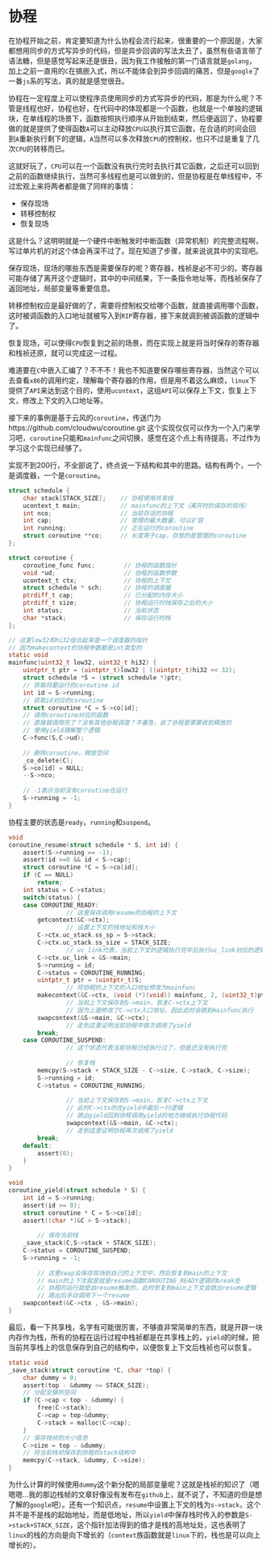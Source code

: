 # 协程

在协程开始之前，肯定要知道为什么协程会流行起来，很重要的一个原因是，大家都想用同步的方式写异步的代码，但是异步回调的写法太丑了，虽然有些语言带了语法糖，但是感觉写起来还是很丑，因为我工作接触的第一门语言就是`golang`，加上之前一直用的`C`在搞嵌入式，所以不能体会到异步回调的痛苦，但是`google`了一番`js`系的写法，真的就是感觉很丑。

协程在一定程度上可以使程序员使用同步的方式写异步的代码，那是为什么呢？不管是线程也好，协程也好，在代码中的体现都是一个函数，也就是一个单独的逻辑块，在单线程的场景下，函数按照执行顺序从开始到结束，然后便返回了，协程要做的就是提供了使得函数`A`可以主动释放`CPU`以执行其它函数，在合适的时间会回到`A`重新执行剩下的逻辑，`A`当然可以多次释放`CPU`的控制权，也只不过是重复了几次`CPU`的转移而已。

这就好玩了，`CPU`可以在一个函数没有执行完时去执行其它函数，之后还可以回到之前的函数继续执行，当然可多线程也是可以做到的，但是协程是在单线程中，不过宏观上来将两者都是做了同样的事情：

- 保存现场
- 转移控制权
- 恢复现场

这是什么？这明明就是一个硬件中断触发时中断函数（异常机制）的完整流程啊，写过单片机的对这个体会再深不过了。现在知道了步骤，就来说说其中的实现吧。

保存现场，现场的哪些东西是需要保存的呢？寄存器，栈祯是必不可少的。寄存器可能存储了离开这个逻辑时，其中的中间结果，下一条指令地址等，而栈祯保存了返回地址，局部变量等重要信息。

转移控制权应是最好做的了，需要将控制权交给哪个函数，就直接调用哪个函数，这时被调函数的入口地址就被写入到`RIP`寄存器，接下来就调到被调函数的逻辑中了。

恢复现场，可以使得`CPU`恢复到之前的场景，而在实现上就是将当时保存的寄存器和栈祯还原，就可以完成这一过程。

难道要在`C`中嵌入汇编了？不不不！我也不知道要保存哪些寄存器，当然这个可以去查看`x86`的调用约定，理解每个寄存器的作用，但是用不着这么麻烦，`linux`下提供了`API`来达到这个目的，使用`ucontext`，这组`API`可以保存上下文，恢复上下文，修改上下文的入口地址等。

接下来的事例是基于云风的`coroutine`，传送门为https://github.com/cloudwu/coroutine.git 这个实现仅仅可以作为一个入门来学习吧，`coroutine`只能和`mainfunc`之间切换，感觉在这个点上有待提高，不过作为学习这个实现已经够了。

实现不到200行，不全部说了，终点说一下结构和其中的思路。结构有两个，一个是调度器，一个是`coroutine`。

```c
struct schedule {
	char stack[STACK_SIZE];    // 协程使用共享栈
	ucontext_t main;           // mainfunc的上下文（离开时的保存的现场）
	int nco;                   // 当前存活的协程
	int cap;                   // 管理的最大数量，可以扩容
	int running;               // 正在运行的coroutine
	struct coroutine **co;     // 长度等于cap，存放的是管理的coroutine
};

struct coroutine {
	coroutine_func func;        // 协程的函数指针
	void *ud;                   // 协程的函数参数
	ucontext_t ctx;             // 协程的上下文
	struct schedule * sch;      // 协程的调度器
	ptrdiff_t cap;              // 已分配的内存大小
	ptrdiff_t size;             // 协程运行时栈保存之后的大小
	int status;                 // 当前状态
	char *stack;                // 保存运行时栈
};

// 这里low32和hi32组合起来是一个调度器的指针
// 因为makecontext的协程参数都是int类型的
static void
mainfunc(uint32_t low32, uint32_t hi32) {
	uintptr_t ptr = (uintptr_t)low32 | ((uintptr_t)hi32 << 32);
	struct schedule *S = (struct schedule *)ptr;
	// 获取将要运行的coroutine id
	int id = S->running;
	// 获取id对应的coroutine
	struct coroutine *C = S->co[id];
	// 调用coroutine对应的函数
	// 直接就调用完了？没有其他协程调度？不着急，说了协程是需要收到释放的
	// 使用yield理解整个逻辑
	C->func(S,C->ud);
	
	// 删除coroutine，释放空间
	_co_delete(C);
	S->co[id] = NULL;
	--S->nco;
	
	// -1表示当前没有coroutine在运行
	S->running = -1;
}
```

协程主要的状态是`ready`，`running`和`suspend`。

```c
void
coroutine_resume(struct schedule * S, int id) {
	assert(S->running == -1);
	assert(id >=0 && id < S->cap);
	struct coroutine *C = S->co[id];
	if (C == NULL)
		return;
	int status = C->status;
	switch(status) {
	case COROUTINE_READY:
                // 这里保存调用resume的协程的上下文
		getcontext(&C->ctx);
                // 设置上下文的栈地址和栈大小
		C->ctx.uc_stack.ss_sp = S->stack;
		C->ctx.uc_stack.ss_size = STACK_SIZE;
                // uc_link代表，当前上下文的逻辑执行完毕后执行uc_link对应的逻辑
		C->ctx.uc_link = &S->main;	
		S->running = id;
		C->status = COROUTINE_RUNNING;
		uintptr_t ptr = (uintptr_t)S;
                // 将协程的上下文的入口地址修改为mainfunc
		makecontext(&C->ctx, (void (*)(void)) mainfunc, 2, (uint32_t)ptr, (uint32_t)(ptr>>32));
                // 当前上下文保存到S->main，恢复C->ctx上下文
                // 因为上面修改了C->ctx入口地址，因此此时会跳到mainfunc执行
		swapcontext(&S->main, &C->ctx);
                // 走到这里证明当前协程中首次调用了yield
		break;
	case COROUTINE_SUSPEND:
                // 这个状态代表当前协程已经执行过了，但是还没有执行完
            
                // 恢复栈
		memcpy(S->stack + STACK_SIZE - C->size, C->stack, C->size);
		S->running = id;
		C->status = COROUTINE_RUNNING;
		
                // 当前上下文保存到S->main，恢复C->ctx上下文
                // 此时C->ctx的在yield中最后一行逻辑
                // 跳出yield回到协程调用yield的地方继续执行协程代码
                swapcontext(&S->main, &C->ctx);      
                // 走到这里证明协程再次调用了yield
		break;
	default:
		assert(0);
	}
}

void
coroutine_yield(struct schedule * S) {
	int id = S->running;
	assert(id >= 0);
	struct coroutine * C = S->co[id];
	assert((char *)&C > S->stack);
    
        // 保存当前栈
	_save_stack(C,S->stack + STACK_SIZE);
	C->status = COROUTINE_SUSPEND;
	S->running = -1;
    
        // 这里swap会保存现场到自己的上下文中，然后恢复到main的上下文
        // main的上下文就是就是resume函数COROUTINE_READY逻辑的break处
        // 协程的运行就是由resume触发的，此时恢复到main上下文会跳出resume逻辑
        // 跳出后手动调用下一个resume
	swapcontext(&C->ctx , &S->main);
}
```

最后，看一下共享栈，名字有可能很厉害，不够直非常简单的东西，就是开辟一块内存作为栈，所有的协程在运行过程中栈祯都是在共享栈上的，`yield`的时候，把当前共享栈上的信息保存到自己的结构中，以便恢复上下文后栈祯也可以恢复。

```c
static void
_save_stack(struct coroutine *C, char *top) {
	char dummy = 0;
	assert(top - &dummy <= STACK_SIZE);
	// 分配足够的空间
	if (C->cap < top - &dummy) {
		free(C->stack);
		C->cap = top-&dummy;
		C->stack = malloc(C->cap);
	}
	// 保存栈祯的大小信息
	C->size = top - &dummy;
	// 将当前栈祯保存到协程的stack结构中
	memcpy(C->stack, &dummy, C->size);
}
```

为什么计算的时候使用`dummy`这个新分配的局部变量呢？这就是栈祯的知识了（嗯嗯嗯...我的那边栈帧的文章好像没有发布在`github`上，就不说了，不知道的但是想了解的`google`吧）。还有一个知识点，`resume`中设置上下文的栈为`s->stack`，这个并不是不是栈的起始地址，而是低地址，所以`yield`中保存栈时传入的参数是`S->stack+STACK_SIZE`，这个指针加法得到的值才是栈的高地址处，这也表明了`linux`的栈的方向是向下增长的（`context`族函数就是`linux`下的，栈也是可以向上增长的）。
